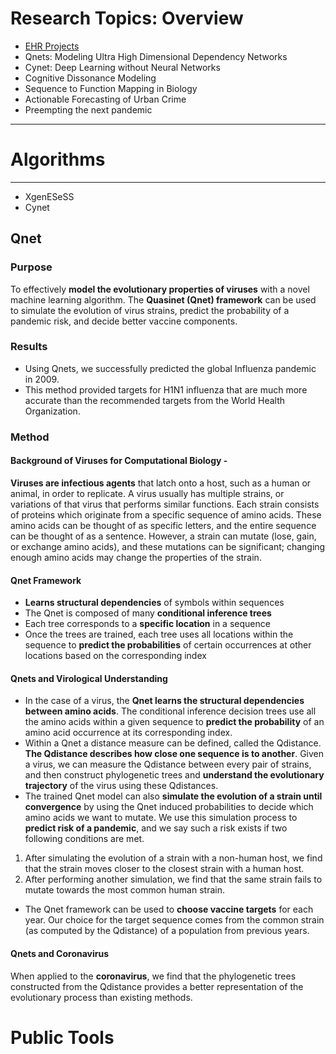 # Research Topics: Overview

* [EHR Projects](https://readymag.com/zed/zero/)
* Qnets: Modeling Ultra High Dimensional Dependency Networks
* Cynet: Deep Learning without Neural Networks
* Cognitive Dissonance Modeling
* Sequence to Function Mapping in Biology
* Actionable Forecasting of Urban Crime
* Preempting the next pandemic

---

# Algorithms

---

+ XgenESeSS
+ Cynet

## Qnet
### Purpose
To effectively **model the evolutionary properties of viruses** with a novel machine learning algorithm. The **Quasinet (Qnet) framework** can be used to simulate the evolution of virus strains, predict the probability of a pandemic risk, and decide better vaccine components.

### Results
* Using Qnets, we successfully predicted the global Influenza pandemic in 2009.
* This method provided targets for H1N1 influenza that are much more accurate than the recommended targets from the World Health Organization.

### Method
#### Background of Viruses for Computational Biology - 
**Viruses are infectious agents** that latch onto a host, such as a human or animal, in order to replicate. A virus usually has multiple strains, or variations of that virus that performs similar functions. Each strain consists of proteins which originate from a specific sequence of amino acids. These amino acids can be thought of as specific letters, and the entire sequence can be thought of as a sentence. However, a strain can mutate (lose, gain, or exchange amino acids), and these mutations can be significant; changing enough amino acids may change the properties of the strain.

#### Qnet Framework  
* **Learns structural dependencies** of symbols within sequences
* The Qnet is composed of many **conditional inference trees**
* Each tree corresponds to a **specific location** in a sequence
* Once the trees are trained, each tree uses all locations within the sequence to **predict the probabilities** of certain occurrences at other locations based on the corresponding index

#### Qnets and Virological Understanding 
* In the case of a virus, the **Qnet learns the structural dependencies between amino acids**. The conditional inference decision trees use all the amino acids within a given sequence to **predict the probability** of an amino acid occurrence at its corresponding index.
* Within a Qnet a distance measure can be defined, called the Qdistance. **The Qdistance describes how close one sequence is to another**. Given a virus, we can measure the Qdistance between every pair of strains, and then construct phylogenetic trees and **understand the evolutionary trajectory** of the virus using these Qdistances. 
* The trained Qnet model can also **simulate the evolution of a strain until convergence** by using the Qnet induced probabilities to decide which amino acids we want to mutate. We use this simulation process to **predict risk of a pandemic**, and we say such a risk exists if two following conditions are met. 
1. After simulating the evolution of a strain with a non-human host, we find that the strain moves closer to the closest strain with a human host. 
2. After performing another simulation, we find that the same strain fails to mutate towards the most common human strain.

* The Qnet framework can be used to **choose vaccine targets** for each year. Our choice for the target sequence comes from the common strain (as computed by the Qdistance) of a population from previous years. 

#### Qnets and Coronavirus
When applied to the **coronavirus**, we find that the phylogenetic trees constructed from the Qdistance provides a better representation of the evolutionary process than existing methods.




# Public Tools